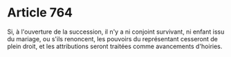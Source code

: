 # Article 764

Si, à l'ouverture de la succession, il n'y a ni conjoint survivant, ni enfant issu du mariage, ou s'ils renoncent, les pouvoirs du représentant cesseront de plein droit, et les attributions seront traitées comme avancements d'hoiries.
